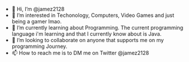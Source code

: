 - 👋 Hi, I’m @jamez2128
- 👀 I’m interested in Techonology, Computers, Video Games and just being a gamer lmao.
- 🌱 I’m currently learning about Programming. The current programming language i'm learning and that I currently know about is Java.
- 💞️ I’m looking to collaborate on anyone that supports me on my programming Journey.
- 📫 How to reach me is to DM me on Twitter @jamez2128

<!---
jamez2128/jamez2128 is a ✨ special ✨ repository because its `README.md` (this file) appears on your GitHub profile.
You can click the Preview link to take a look at your changes.
--->
